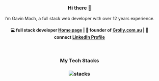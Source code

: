<h3 align="center"> Hi there 👋</h3>

<p align="center">
I'm Gavin Mach, a full stack web developer with over 12 years experience.
</p>

<h4 align="center">
💻 full stack developer <a href="https://gavinmach.com">Home page</a> | 🌱 founder of  <a href="https://grolly.com.au">Grolly.com.au</a> | 💬 connect <a href="https://www.linkedin.com/in/gavin-mach">LinkedIn Profile</a>
</h4>

<br/>
<h3 align="center">
My Tech Stacks
</h3>

<h3 align="center">
<img src="https://andriydiduh.com/tech_stack_used.png" alt="stacks"/>
</h3>
